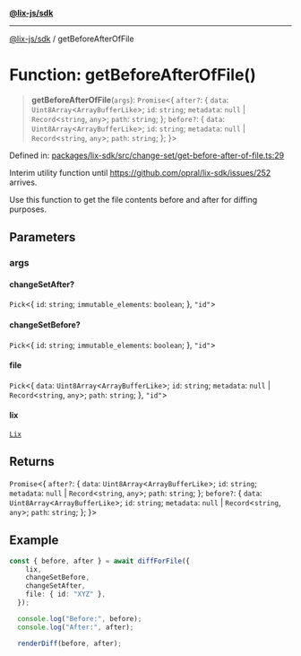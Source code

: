 [**@lix-js/sdk**](../README.md)

***

[@lix-js/sdk](../README.md) / getBeforeAfterOfFile

# Function: getBeforeAfterOfFile()

> **getBeforeAfterOfFile**(`args`): `Promise`\<\{ `after?`: \{ `data`: `Uint8Array`\<`ArrayBufferLike`\>; `id`: `string`; `metadata`: `null` \| `Record`\<`string`, `any`\>; `path`: `string`; \}; `before?`: \{ `data`: `Uint8Array`\<`ArrayBufferLike`\>; `id`: `string`; `metadata`: `null` \| `Record`\<`string`, `any`\>; `path`: `string`; \}; \}\>

Defined in: [packages/lix-sdk/src/change-set/get-before-after-of-file.ts:29](https://github.com/opral/monorepo/blob/319d0a05c320245f48086433fd248754def09ccc/packages/lix-sdk/src/change-set/get-before-after-of-file.ts#L29)

Interim utility function until https://github.com/opral/lix-sdk/issues/252 arrives.

Use this function to get the file contents before and after for diffing purposes.

## Parameters

### args

#### changeSetAfter?

`Pick`\<\{ `id`: `string`; `immutable_elements`: `boolean`; \}, `"id"`\>

#### changeSetBefore?

`Pick`\<\{ `id`: `string`; `immutable_elements`: `boolean`; \}, `"id"`\>

#### file

`Pick`\<\{ `data`: `Uint8Array`\<`ArrayBufferLike`\>; `id`: `string`; `metadata`: `null` \| `Record`\<`string`, `any`\>; `path`: `string`; \}, `"id"`\>

#### lix

[`Lix`](../type-aliases/Lix.md)

## Returns

`Promise`\<\{ `after?`: \{ `data`: `Uint8Array`\<`ArrayBufferLike`\>; `id`: `string`; `metadata`: `null` \| `Record`\<`string`, `any`\>; `path`: `string`; \}; `before?`: \{ `data`: `Uint8Array`\<`ArrayBufferLike`\>; `id`: `string`; `metadata`: `null` \| `Record`\<`string`, `any`\>; `path`: `string`; \}; \}\>

## Example

```ts
const { before, after } = await diffForFile({
    lix,
    changeSetBefore,
    changeSetAfter,
    file: { id: "XYZ" },
  });

  console.log("Before:", before);
  console.log("After:", after);

  renderDiff(before, after);
```
